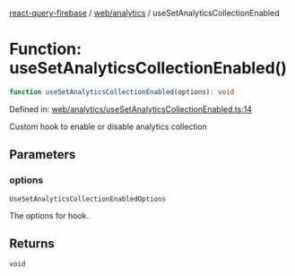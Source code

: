 [react-query-firebase](../../../modules.md) / [web/analytics](../index.md) / useSetAnalyticsCollectionEnabled

# Function: useSetAnalyticsCollectionEnabled()

```ts
function useSetAnalyticsCollectionEnabled(options): void
```

Defined in: [web/analytics/useSetAnalyticsCollectionEnabled.ts:14](https://github.com/vpishuk/react-query-firebase/blob/09a15a5d938c4bdaa4fd86491bcf8ea41c16371f/web/analytics/useSetAnalyticsCollectionEnabled.ts#L14)

Custom hook to enable or disable analytics collection

## Parameters

### options

`UseSetAnalyticsCollectionEnabledOptions`

The options for hook.

## Returns

`void`
